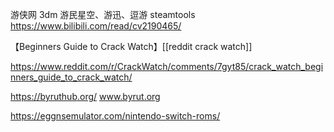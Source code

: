 
游侠网
3dm
游民星空、游迅、逗游
steamtools
https://www.bilibili.com/read/cv2190465/

【Beginners Guide to Crack Watch】[[reddit crack watch]]

https://www.reddit.com/r/CrackWatch/comments/7gyt85/crack_watch_beginners_guide_to_crack_watch/ 

https://byruthub.org/
www.byrut.org

https://eggnsemulator.com/nintendo-switch-roms/